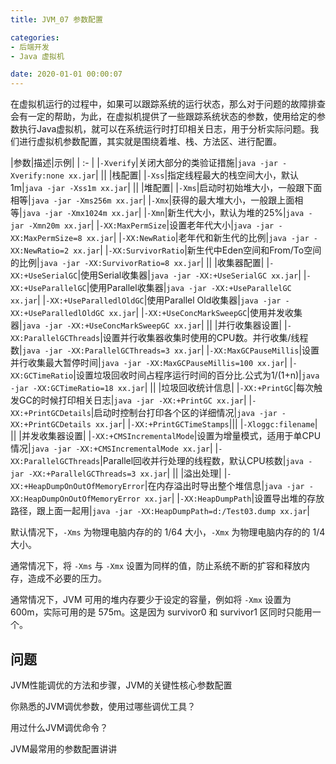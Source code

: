 ```yaml
---
title: JVM_07 参数配置

categories:
- 后端开发
- Java 虚拟机

date: 2020-01-01 00:00:07
---
```

在虚拟机运行的过程中，如果可以跟踪系统的运行状态，那么对于问题的故障排查会有一定的帮助，为此，在虚拟机提供了一些跟踪系统状态的参数，使用给定的参数执行Java虚拟机，就可以在系统运行时打印相关日志，用于分析实际问题。我们进行虚拟机参数配置，其实就是围绕着堆、栈、方法区、进行配置。

|参数|描述|示例|
| :- |
|`-Xverify`|关闭大部分的类验证措施|`java -jar -Xverify:none xx.jar`|
||
|栈配置|
|`-Xss`|指定线程最大的栈空间大小，默认1m|`java -jar -Xss1m xx.jar`|
||
|堆配置|
|`-Xms`|启动时初始堆大小，一般跟下面相等|`java -jar -Xms256m xx.jar`|
|`-Xmx`|获得的最大堆大小，一般跟上面相等|`java -jar -Xmx1024m xx.jar`|
|`-Xmn`|新生代大小，默认为堆的25%|`java -jar -Xmn20m xx.jar`|
|`-XX:MaxPermSize`|设置老年代大小|`java -jar -XX:MaxPermSize=8 xx.jar`|
|`-XX:NewRatio`|老年代和新生代的比例|`java -jar -XX:NewRatio=2 xx.jar`|
|`-XX:SurvivorRatio`|新生代中Eden空间和From/To空间的比例|`java -jar -XX:SurvivorRatio=8 xx.jar`|
||
|收集器配置|
|`-XX:+UseSerialGC`|使用Serial收集器|`java -jar -XX:+UseSerialGC xx.jar`|
|`-XX:+UseParallelGC`|使用Parallel收集器|`java -jar -XX:+UseParallelGC xx.jar`|
|`-XX:+UseParalledlOldGC`|使用Parallel Old收集器|`java -jar -XX:+UseParalledlOldGC xx.jar`|
|`-XX:+UseConcMarkSweepGC`|使用并发收集器|`java -jar -XX:+UseConcMarkSweepGC xx.jar`|
||
|并行收集器设置|
|`-XX:ParallelGCThreads`|设置并行收集器收集时使用的CPU数。并行收集/线程数|`java -jar -XX:ParallelGCThreads=3 xx.jar`|
|`-XX:MaxGCPauseMillis`|设置并行收集最大暂停时间|`java -jar -XX:MaxGCPauseMillis=100 xx.jar`|
|`-XX:GCTimeRatio`|设置垃圾回收时间占程序运行时间的百分比.公式为1/(1+n)|`java -jar -XX:GCTimeRatio=18 xx.jar`|
||
|垃圾回收统计信息|
|`-XX:+PrintGC`|每次触发GC的时候打印相关日志|`java -jar -XX:+PrintGC xx.jar`|
|`-XX:+PrintGCDetails`|启动时控制台打印各个区的详细情况|`java -jar -XX:+PrintGCDetails xx.jar`|
|`-XX:+PrintGCTimeStamps`|||
|`-Xloggc:filename`|
||
|并发收集器设置|
|`-XX:+CMSIncrementalMode`|设置为增量模式，适用于单CPU情况|`java -jar -XX:+CMSIncrementalMode xx.jar`|
|`-XX:ParallelGCThreads`|Parallel回收并行处理的线程数，默认CPU核数|`java -jar -XX:+ParallelGCThreads=3 xx.jar`|
||
|溢出处理|
|`-XX:+HeapDumpOnOutOfMemoryError`|在内存溢出时导出整个堆信息|`java -jar -XX:HeapDumpOnOutOfMemoryError xx.jar`|
|`-XX:HeapDumpPath`|设置导出堆的存放路径，跟上面一起用|`java -jar -XX:HeapDumpPath=d:/Test03.dump xx.jar`|

默认情况下，`-Xms` 为物理电脑内存的的 1/64 大小，`-Xmx` 为物理电脑内存的的 1/4 大小。

通常情况下，将 `-Xms` 与 `-Xmx` 设置为同样的值，防止系统不断的扩容和释放内存，造成不必要的压力。

通常情况下，JVM 可用的堆内存要少于设定的容量，例如将 `-Xmx` 设置为 600m，实际可用的是 575m。这是因为 survivor0 和 survivor1 区同时只能用一个。

## 问题
JVM性能调优的方法和步骤，JVM的关键性核心参数配置

你熟悉的JVM调优参数，使用过哪些调优工具？

用过什么JVM调优命令？

JVM最常用的参数配置讲讲